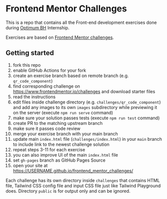 # Frontend Mentor Challenges

This is a repo that contains all the Front-end development exercises done during [Optimum BH](https://github.com/optimumBA) Internship.

Exercises are based on [Frontend Mentor challenges](https://www.frontendmentor.io).

## Getting started

1. fork this repo
2. enable GitHub Actions for your fork
3. create an exercise branch based on remote branch (e.g. `qr_code_component`)
4. find corresponding challenge on https://www.frontendmentor.io/challenges and download starter files
5. read the instructions
6. edit files inside challenge directory (e.g. `challenges/qr_code_component`) and add any images to its own `images` subdirectory while previewing it on the server (execute `npm run serve` command)
7. make sure your solution passes tests (execute `npm run test` command)
8. create PR to the matching upstream branch
9. make sure it passes code review
10. merge your exercise branch with your main branch
11. update main `index.html` file (`challenges/index.html`) in your `main` branch to include link to the newest challenge solution
12. repeat steps 3-11 for each exercise
13. you can also improve UI of the main `index.html` file
14. set `gh-pages` branch as GitHub Pages Source
15. open your site at https://USERNAME.github.io/frontend_mentor_challenges/

Each challenge has its own directory inside `challenges` that contains HTML file, Tailwind CSS config file and input CSS file just like Tailwind Playground does. Directory `public` is for output only and can be ignored.
